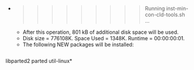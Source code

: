 * >>>>>>>>> Running inst-min-con-cld-tools.sh ...
  * After this operation, 801 kB of additional disk space will be used.
  * Disk size = 776108K. Space Used = 1348K. Runtime = 00:00:00:01.
  * The following NEW packages will be installed:
  ```bash
libparted2 parted util-linux*
  ```
